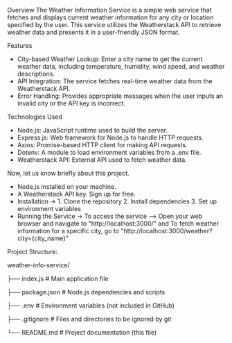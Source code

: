 Overview
The Weather Information Service is a simple web service that fetches and displays current weather information for any city or location specified by the user. 
This service utilizes the Weatherstack API to retrieve weather data and presents it in a user-friendly JSON format.

Features

* City-based Weather Lookup: Enter a city name to get the current weather data, including temperature, humidity, wind speed, and weather descriptions.
* API Integration: The service fetches real-time weather data from the Weatherstack API.
* Error Handling: Provides appropriate messages when the user inputs an invalid city or the API key is incorrect.

Technologies Used

* Node.js: JavaScript runtime used to build the server.
* Express.js: Web framework for Node.js to handle HTTP requests.
* Axios: Promise-based HTTP client for making API requests.
* Dotenv: A module to load environment variables from a .env file.
* Weatherstack API: External API used to fetch weather data.

Now, let us know briefly about this project.

* Node.js installed on your machine.   
* A Weatherstack API key. Sign up for free.
* Installation ->
        1. Clone the repository
        2. Install dependencies
        3. Set up environment variables
* Running the Service -> To access the service -->  Open your web browser and navigate to "http://localhost:3000/" and
   To fetch weather information for a specific city, go to "http://localhost:3000/weather?city={city_name}"

Project Structure:     


weather-info-service/

├── index.js                # Main application file

├── package.json            # Node.js dependencies and scripts

├── .env                    # Environment variables (not included in GitHub)

├── .gitignore              # Files and directories to be ignored by git

└── README.md               # Project documentation (this file)
